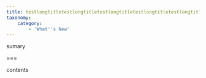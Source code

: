 ```yaml
---
title: testlongtitletestlongtitletestlongtitletestlongtitletestlongtitletestlongtitletestlongtitletestlongtitletestlongtitletestlongtitletestlongtitletestlongtitletestlongtitletestlongtitletestlongtitletestlongtitletestlongtitletestlongtitletestlongtitletestlongtitletestlongtitletestlongtitletestlongtitletestlongtitletestlongtitle
taxonomy:
    category:
        - 'What''s New'
---
```


sumary

===

contents
